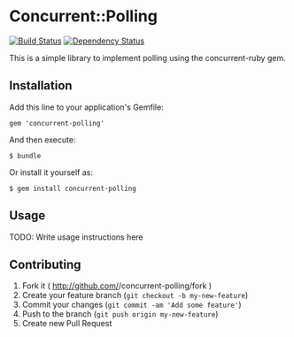 # Concurrent::Polling

[![Build Status](https://travis-ci.org/falti/concurrent-polling.svg?branch=master)](https://travis-ci.org/falti/concurrent-polling)
[![Dependency Status](https://gemnasium.com/falti/concurrent-polling.svg)](https://gemnasium.com/falti/concurrent-polling)

This is a simple library to implement polling using the concurrent-ruby gem.

## Installation

Add this line to your application's Gemfile:

    gem 'concurrent-polling'

And then execute:

    $ bundle

Or install it yourself as:

    $ gem install concurrent-polling

## Usage

TODO: Write usage instructions here

## Contributing

1. Fork it ( http://github.com/<my-github-username>/concurrent-polling/fork )
2. Create your feature branch (`git checkout -b my-new-feature`)
3. Commit your changes (`git commit -am 'Add some feature'`)
4. Push to the branch (`git push origin my-new-feature`)
5. Create new Pull Request

